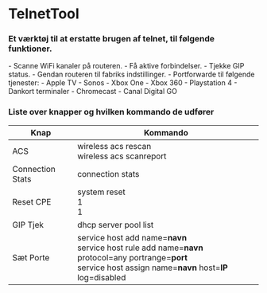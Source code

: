 <h1>TelnetTool</h1>
<h3>Et værktøj til at erstatte brugen af telnet, til følgende funktioner.</h3>
- Scanne WiFi kanaler på routeren.
- Få aktive forbindelser.
- Tjekke GIP status.
- Gendan routeren til fabriks indstillinger.
- Portforwarde til følgende tjenester:
  - Apple TV
  - Sonos
  - Xbox One
  - Xbox 360
  - Playstation 4
  - Dankort terminaler
  - Chromecast
  - Canal Digital GO

<h3>Liste over knapper og hvilken kommando de udfører</h3>

Knap | Kommando
------------ | -------------
ACS | wireless acs rescan <br> wireless acs scanreport
Connection Stats | connection stats
Reset CPE | system reset <br> 1 <br> 1
GIP Tjek | dhcp server pool list
Sæt Porte | service host add name=<b>navn</b><br>service host rule add name=<b>navn</b> protocol=any portrange=<b>port</b><br>service host assign name=<b>navn</b> host=<b>IP</b> log=disabled



